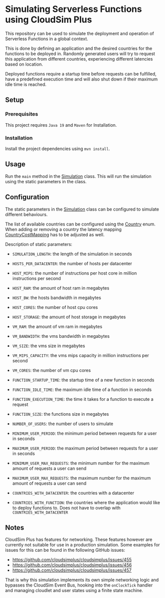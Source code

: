 # Simulating Serverless Functions using CloudSim Plus

This repository can be used to simulate the deployment and operation of Serverless Functions in a global context.

This is done by defining an application and the desired countries for the functions to be deployed in.
Randomly generated users will try to request this application from different countries,
experiencing different latencies based on location.

Deployed functions require a startup time before requests can be fulfilled, have a predefined execution time
and will also shut down if their maximum idle time is reached.

## Setup

### Prerequisites

This project requires `Java 19` and `Maven` for Installation.

### Installation

Install the project dependencies using `mvn install`.

## Usage

Run the `main` method in the [Simulation](./src/main/java/me/jakobkraus/ocits/Simulation.java) class.
This will run the simulation using the static parameters in the class.

## Configuration

The static parameters in the [Simulation](./src/main/java/me/jakobkraus/ocits/Simulation.java) class can be configured
to simulate different behaviours.

The list of available countries can be configured using the
[Country](./src/main/java/me/jakobkraus/ocits/global/Country.java) enum.
When adding or removing a country the latency mapping
[CountryCostMapping](./src/main/java/me/jakobkraus/ocits/global/CountryCostMapping.java) has to be adjusted as well.

Description of static parameters:
- `SIMULATION_LENGTH`: the length of the simulation in seconds


- `HOSTS_PER_DATACENTER`: the number of hosts per datacenter
- `HOST_MIPS`: the number of instructions per host core in million instructions per second
- `HOST_RAM`: the amount of host ram in megabytes
- `HOST_BW`: the hosts bandwidth in megabytes
- `HOST_CORES`: the number of host cpu cores
- `HOST_STORAGE`: the amount of host storage in megabytes


- `VM_RAM`: the amount of vm ram in megabytes
- `VM_BANDWIDTH`: the vms bandwidth in megabytes
- `VM_SIZE`: the vms size in megabytes
- `VM_MIPS_CAPACITY`: the vms mips capacity in million instructions per second
- `VM_CORES`: the number of vm cpu cores


- `FUNCTION_STARTUP_TIME`: the startup time of a new function in seconds
- `FUNCTION_IDLE_TIME`: the maximum idle time of a function in seconds
- `FUNCTION_EXECUTION_TIME`: the time it takes for a function to execute a request
- `FUNCTION_SIZE`: the functions size in megabytes


- `NUMBER_OF_USERS`: the number of users to simulate
- `MINIMUM_USER_PERIOD`: the minimum period between requests for a user in seconds
- `MAXIMUM_USER_PERIOD`: the maximum period between requests for a user in seconds
- `MINIMUM_USER_MAX_REQUESTS`: the minimum number for the maximum amount of requests a user can send
- `MAXIMUM_USER_MAX_REQUESTS`: the maximum number for the maximum amount of requests a user can send


- `COUNTRIES_WITH_DATACENTER`: the countries with a datacenter
- `COUNTRIES_WITH_FUNCTION`: the countries where the application would like to deploy functions to. Does not have to overlap with `COUNTRIES_WITH_DATACENTER`

## Notes

CloudSim Plus has features for networking. These features however are currently not suitable for use in
a production simulation. Some examples for issues for this can be found in the following GitHub issues:
- https://github.com/cloudsimplus/cloudsimplus/issues/455
- https://github.com/cloudsimplus/cloudsimplus/issues/456
- https://github.com/cloudsimplus/cloudsimplus/issues/457

That is why this simulation implements its own simple networking logic and bypasses the CloudSim Event Bus,
hooking into the `onClockTick` handler and managing cloudlet and user states using a finite state machine.
